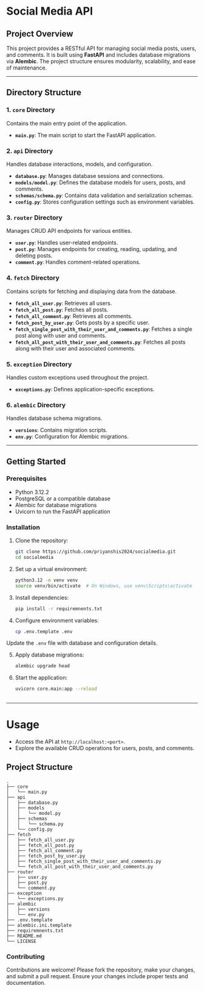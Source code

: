 # Social Media API

## Project Overview

This project provides a RESTful API for managing social media posts, users, and comments. It is built using **FastAPI** and includes database migrations via **Alembic**. The project structure ensures modularity, scalability, and ease of maintenance.

---

## Directory Structure

### 1. `core` Directory
Contains the main entry point of the application.

- **`main.py`**: The main script to start the FastAPI application.

### 2. `api` Directory
Handles database interactions, models, and configuration.

- **`database.py`**: Manages database sessions and connections.
- **`models/model.py`**: Defines the database models for users, posts, and comments.
- **`schemas/schema.py`**: Contains data validation and serialization schemas.
- **`config.py`**: Stores configuration settings such as environment variables.

### 3. `router` Directory
Manages CRUD API endpoints for various entities.

- **`user.py`**: Handles user-related endpoints.
- **`post.py`**: Manages endpoints for creating, reading, updating, and deleting posts.
- **`comment.py`**: Handles comment-related operations.

### 4. `fetch` Directory
Contains scripts for fetching and displaying data from the database.

- **`fetch_all_user.py`**: Retrieves all users.
- **`fetch_all_post.py`**: Fetches all posts.
- **`fetch_all_comment.py`**: Retrieves all comments.
- **`fetch_post_by_user.py`**: Gets posts by a specific user.
- **`fetch_single_post_with_their_user_and_comments.py`**: Fetches a single post along with user and comments.
- **`fetch_all_post_with_their_user_and_comments.py`**: Fetches all posts along with their user and associated comments.

### 5. `exception` Directory
Handles custom exceptions used throughout the project.

- **`exceptions.py`**: Defines application-specific exceptions.

### 6. `alembic` Directory
Handles database schema migrations.

- **`versions`**: Contains migration scripts.
- **`env.py`**: Configuration for Alembic migrations.

---

## Getting Started

### Prerequisites
- Python 3.12.2
- PostgreSQL or a compatible database
- Alembic for database migrations
- Uvicorn to run the FastAPI application

### Installation

1. Clone the repository:
   ```bash
   git clone https://github.com/priyanshis2024/socialmedia.git
   cd socialmedia

2. Set up a virtual environment:
   ```bash
   python3.12 -m venv venv
   source venv/bin/activate  # On Windows, use venv\Scripts\activate

3. Install dependencies:
   ```bash
   pip install -r requiremnents.txt

4. Configure environment variables:
   ```bash
   cp .env.template .env

Update the `.env` file with database and configuration details.

5. Apply database migrations:
   ```bash
   alembic upgrade head

6. Start the application:
   ```bash
   uvicorn core.main:app --reload
 
---

# Usage

- Access the API at `http://localhost:<port>`.
- Explore the available CRUD operations for users, posts, and comments.

## Project Structure
   ```
   .
   ├── core
   │   └── main.py
   ├── api
   │   ├── database.py
   │   ├── models
   │   │   └── model.py
   │   ├── schemas
   │   │   └── schema.py
   │   └── config.py
   ├── fetch
   │   ├── fetch_all_user.py
   │   ├── fetch_all_post.py
   │   ├── fetch_all_comment.py
   │   ├── fetch_post_by_user.py
   │   ├── fetch_single_post_with_their_user_and_comments.py
   │   └── fetch_all_post_with_their_user_and_comments.py
   ├── router
   │   ├── user.py
   │   ├── post.py
   │   └── comment.py
   ├── exception
   │   └── exceptions.py
   ├── alembic
   │   ├── versions
   │   └── env.py
   ├── .env.template
   ├── alembic.ini.template
   ├── requiremnents.txt
   ├── README.md
   └── LICENSE
```

### Contributing
Contributions are welcome! Please fork the repository, make your changes, and submit a pull request. Ensure your changes include proper tests and documentation.
